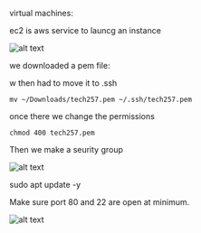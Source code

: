 virtual machines:


ec2 is aws service to launcg an instance

![alt text](<Screenshot 2024-03-19 at 10.43.49.png>)




we downloaded a pem file:

w then had to move it to .ssh
``` 
mv ~/Downloads/tech257.pem ~/.ssh/tech257.pem
 ``` 

once there we change the permissions
``` 
chmod 400 tech257.pem
``` 

Then we make a seurity group

![alt text](<Screenshot 2024-03-19 at 10.57.20.png>)

sudo apt update -y

Make sure port 80 and 22 are open at minimum.

![alt text](<Screenshot 2024-03-19 at 11.50.32.png>)



